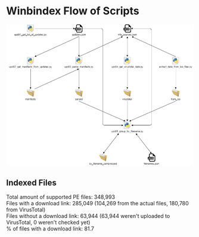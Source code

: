 # Winbindex Flow of Scripts

![winbindex-scripts-flow.png](winbindex-scripts-flow.png)

## Indexed Files

<!--FileStats-->
Total amount of supported PE files: 348,993  
Files with a download link: 285,049 (104,269 from the actual files, 180,780 from VirusTotal)  
Files without a download link: 63,944 (63,944 weren't uploaded to VirusTotal, 0 weren't checked yet)  
% of files with a download link: 81.7  
<!--/FileStats-->
